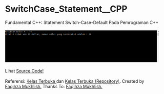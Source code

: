 # SwitchCase_Statement__CPP
Fundamental C++: Statement Switch-Case-Default Pada Pemrograman C++ <br><br>
<img src="https://github.com/RizkyKhapidsyah/SwitchCase_Statement__CPP/blob/master/Results/Capture.PNG"><br><br>
Lihat <a href="https://github.com/RizkyKhapidsyah/SwitchCase_Statement__CPP/blob/master/Source.cpp">Source Code!</a><br><br>
Referensi: <a href="https://www.youtube.com/user/faqihzamukhlish"> Kelas Terbuka </a> dan <a href="https://github.com/kelasterbuka"> Kelas Terbuka (Repository)</a>. Created by <a href="https://github.com/faqihza">Faqihza Mukhlish.</a> Thanks To: <a href="https://www.youtube.com/channel/UCRGHjysoCemh4y7tCJQs30w/about">Faqihza Mukhlish.</a>
